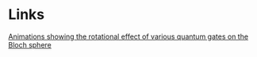 # Links

[Animations showing the rotational effect of various quantum gates on the Bloch sphere](https://lewisla.gitbook.io/learning-quantum/quantum-circuits/single-qubit-gates)
